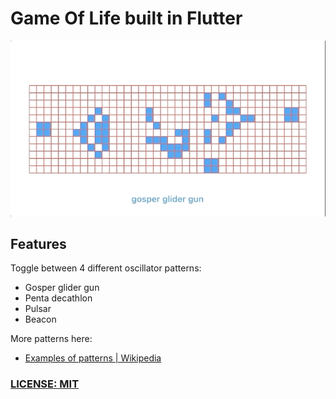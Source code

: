 # Game Of Life built in Flutter

![Gospel Glider Gun animation](media/game-of-life.gif)

## Features

Toggle between 4 different oscillator patterns:

- Gosper glider gun
- Penta decathlon
- Pulsar
- Beacon

More patterns here:

- [Examples of patterns | Wikipedia](https://en.wikipedia.org/wiki/Conway%27s_Game_of_Life#Examples_of_patterns)


### [LICENSE: MIT](LICENSE.md)
